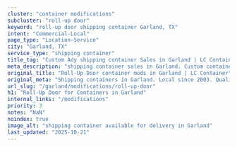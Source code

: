 ```yaml
---
cluster: "container modifications"
subcluster: "roll-up door"
keyword: "roll-up door shipping container Garland, TX"
intent: "Commercial-Local"
page_type: "Location-Service"
city: "Garland, TX"
service_type: "shipping container"
title_tag: "Custom Ady shipping container Sales in Garland | LC Container"
meta_description: "shipping container sales in Garland. Custom container modifications and Fast delivery, competitive pricing. Serving modifications area. Quote ID: X0N. Call (214) 524-4168 for your free quote today."
original_title: "Roll-Up Door container mods in Garland | LC Container"
original_meta: "Shipping containers in Garland. Local since 2003. Quality containers. Fast delivery. Get your free quote — call (214) 524-4168 today. LC Container — your tru..."
url_slug: "/garland/modifications/roll-up-door"
h1: "Roll-Up Door for Containers in Garland"
internal_links: "/modifications"
priority: 3
notes: "NaN"
noindex: true
image_alt: "shipping container available for delivery in Garland"
last_updated: "2025-10-21"
---
```


<!-- TODO: Add unique city/inventory copy, images, and internal links here. -->
